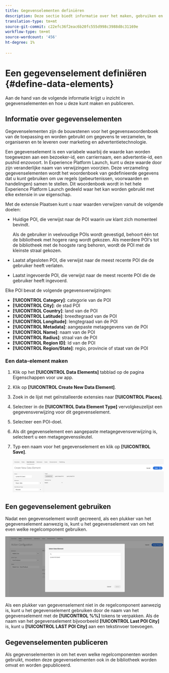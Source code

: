 ```yaml
---
title: Gegevenselementen definiëren
description: Deze sectie biedt informatie over het maken, gebruiken en publiceren van gegevenselementen in Experience Platform Launch voor Plaatsen.
translation-type: tm+mt
source-git-commit: c22efc36f2eac6b20fc555d998c3988d8c31169e
workflow-type: tm+mt
source-wordcount: '456'
ht-degree: 1%

---
```



# Een gegevenselement definiëren {#define-data-elements}

Aan de hand van de volgende informatie krijgt u inzicht in gegevenselementen en hoe u deze kunt maken en publiceren.

## Informatie over gegevenselementen

Gegevenselementen zijn de bouwstenen voor het gegevenswoordenboek van de toepassing en worden gebruikt om gegevens te verzamelen, te organiseren en te leveren over marketing en advertentietechnologie.

Een gegevenselement is een variabele waarbij de waarde kan worden toegewezen aan een bezoeker-id, een carriernaam, een advertentie-id, een pushid enzovoort. In Experience Platform Launch, kunt u deze waarde door zijn veranderlijke naam van verwijzingen voorzien. Deze verzameling gegevenselementen wordt het woordenboek van gedefinieerde gegevens dat u kunt gebruiken om uw regels (gebeurtenissen, voorwaarden en handelingen) samen te stellen. Dit woordenboek wordt in het hele Experience Platform Launch gedeeld waar het kan worden gebruikt met elke extensie in uw eigenschap.

Met de extensie Plaatsen kunt u naar waarden verwijzen vanuit de volgende doelen:

* Huidige POI, die verwijst naar de POI waarin uw klant zich momenteel bevindt.

   Als de gebruiker in veelvoudige POIs wordt gevestigd, behoort één tot de bibliotheek met hogere rang wordt gekozen. Als meerdere POI&#39;s tot de bibliotheek met de hoogste rang behoren, wordt de POI met de kleinste straal gekozen.
* Laatst afgesloten POI, die verwijst naar de meest recente POI die de gebruiker heeft verlaten.
* Laatst ingevoerde POI, die verwijst naar de meest recente POI die de gebruiker heeft ingevoerd.

Elke POI bevat de volgende gegevensverwijzingen:

* **[!UICONTROL Category]**: categorie van de POI
* **[!UICONTROL City]**: de stad POI
* **[!UICONTROL Country]**: land van de POI
* **[!UICONTROL Latitude]**: breedtegraad van de POI
* **[!UICONTROL Longitude]**: lengtegraad van de POI
* **[!UICONTROL Metadata]**: aangepaste metagegevens van de POI
* **[!UICONTROL Name]**: naam van de POI
* **[!UICONTROL Radius]**: straal van de POI
* **[!UICONTROL Region ID]**: Id van de POI
* **[!UICONTROL Region/State]**: regio, provincie of staat van de POI

### Een data-element maken

1. Klik op het **[!UICONTROL Data Elements]** tabblad op de pagina Eigenschappen voor uw app.

1. Klik op **[!UICONTROL Create New Data Element]**.

1. Zoek in de lijst met geïnstalleerde extensies naar **[!UICONTROL Places]**.

1. Selecteer in de **[!UICONTROL Data Element Type]** vervolgkeuzelijst een gegevensverwijzing voor dit gegevenselement.

1. Selecteer een POI-doel.

1. Als dit gegevenselement een aangepaste metagegevensverwijzing is, selecteert u een metagegevenssleutel.

1. Typ een naam voor het gegevenselement en klik op **[!UICONTROL Save]**.

   ![Gegevenselement maken](/help/assets/create-de-7-v3.png)


## Een gegevenselement gebruiken

Nadat een gegevenselement wordt gecreeerd, als een plukker van het gegevenselement aanwezig is, kunt u het gegevenselement van om het even welke regelcomponent gebruiken.

![Het gegevenselement gebruiken](/help/assets/use-de-v2.png)

Als een plukker van gegevenselement niet in de regelcomponent aanwezig is, kunt u het gegevenselement gebruiken door de naam van het gegevenselement met de **[!UICONTROL %%]** tokens te verpakken.
Als de naam van het gegevenselement bijvoorbeeld **[!UICONTROL Last POI City]** is, kunt u **[!UICONTROL LAST POI City]** aan een tekstinvoer toevoegen.


## Gegevenselementen publiceren

Als gegevenselementen in om het even welke regelcomponenten worden gebruikt, moeten deze gegevenselementen ook in de bibliotheek worden omvat en worden gepubliceerd.

